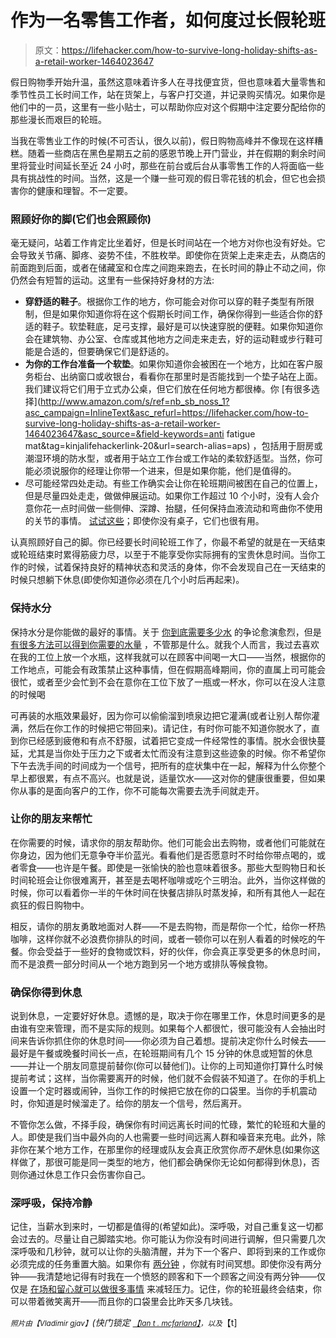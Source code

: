 # 作为一名零售工作者，如何度过长假轮班

> 原文：<https://lifehacker.com/how-to-survive-long-holiday-shifts-as-a-retail-worker-1464023647>

假日购物季开始升温，虽然这意味着许多人在寻找便宜货，但也意味着大量零售和季节性员工长时间工作，站在货架上，与客户打交道，并记录购买情况。如果你是他们中的一员，这里有一些小贴士，可以帮助你应对这个假期中注定要分配给你的那些漫长而艰巨的轮班。



当我在零售业工作的时候(不可否认，很久以前)，假日购物高峰并不像现在这样糟糕。随着一些商店在黑色星期五之前的感恩节晚上开门营业，并在假期的剩余时间里将营业时间延长至近 24 小时，那些在前台或后台从事零售工作的人将面临一些具有挑战性的时间。当然，这是一个赚一些可观的假日零花钱的机会，但它也会损害你的健康和理智。不一定要。

### 照顾好你的脚(它们也会照顾你)

毫无疑问，站着工作肯定比坐着好，但是长时间站在一个地方对你也没有好处。它会导致关节痛、脚疼、姿势不佳，不胜枚举。即使你在货架上走来走去，从商店的前面跑到后面，或者在储藏室和仓库之间跑来跑去，在长时间的静止不动之间，你仍然会有短暂的运动。这里有一些保持好身材的方法:

*   **穿舒适的鞋子**。根据你工作的地方，你可能会对你可以穿的鞋子类型有所限制，但是如果你知道你将在这个假期长时间工作，确保你得到一些适合你的舒适的鞋子。软垫鞋底，足弓支撑，最好是可以快速穿脱的便鞋。如果你知道你会在建筑物、办公室、仓库或其他地方之间走来走去，好的运动鞋或步行鞋可能是合适的，但要确保它们是舒适的。
*   **为你的工作台准备一个软垫**。如果你知道你会被困在一个地方，比如在客户服务柜台、出纳窗口或收银台，看看你在那里时是否能找到一个垫子站在上面。我们建议将它们用于立式办公桌，但它们放在任何地方都很棒。你 [有很多选择](http://www.amazon.com/s/ref=nb_sb_noss_1?asc_campaign=InlineText&asc_refurl=https://lifehacker.com/how-to-survive-long-holiday-shifts-as-a-retail-worker-1464023647&asc_source=&field-keywords=anti fatigue mat&tag=kinjalifehackerlink-20&url=search-alias=aps) ，包括用于厨房或潮湿环境的防水型，或者用于站立工作台或工作站的柔软舒适型。当然，你可能必须说服你的经理让你带一个进来，但是如果你能，他们是值得的。
*   尽可能经常四处走动。有些工作确实会让你在轮班期间被困在自己的位置上，但是尽量四处走走，做做伸展运动。如果你工作超过 10 个小时，没有人会介意你花一点时间做一些侧伸、深蹲、抬腿，任何保持血液流动和弯曲你不使用的关节的事情。 [试试这些](http://lifehacker.com/sneak-in-these-simple-exercises-at-the-office-to-stay-h-5834343)；即使你没有桌子，它们也很有用。

认真照顾好自己的脚。你已经要长时间轮班工作了，你最不希望的就是在一天结束或轮班结束时累得筋疲力尽，以至于不能享受你实际拥有的宝贵休息时间。当你工作的时候，试着保持良好的精神状态和灵活的身体，你不会发现自己在一天结束的时候只想躺下休息(即使你知道你必须在几个小时后再起来)。

### 保持水分

保持水分是你能做的最好的事情。关于 [你到底需要多少水](https://lifehacker.com/how-much-water-do-i-actually-need-to-drink-every-day-5986895) 的争论愈演愈烈，但是 [有很多方法可以得到你需要的水量](http://lifehacker.com/start-drinking-more-water-this-weekend-1460539647) ，不管那是什么。就我个人而言，我过去喜欢在我的工位上放一个水瓶，这样我就可以在顾客中间喝一大口——当然，根据你的工作地点，可能会有政策禁止这种事情，但在假期高峰期间，你的直属上司可能会很忙，或者至少会忙到不会在意你在工位下放了一瓶或一杯水，你可以在没人注意的时候喝

可再装的水瓶效果最好，因为你可以偷偷溜到喷泉边把它灌满(或者让别人帮你灌满，然后在你工作的时候把它带回来)。请记住，有时你可能不知道你脱水了，直到你已经感到疲倦和有点不舒服，试着把它变成一件经常性的事情。脱水会很快蔓延，尤其是当你处于压力之下或者太忙而没有注意到这些迹象的时候。你不希望你下午去洗手间的时间成为一个信号，把所有的症状集中在一起，解释为什么你整个早上都很累，有点不高兴。也就是说，适量饮水——这对你的健康很重要，但如果你从事的是面向客户的工作，你不可能每次需要去洗手间就走开。

### 让你的朋友来帮忙

在你需要的时候，请求你的朋友帮助你。他们可能会出去购物，或者他们可能就在你身边，因为他们无意争夺半价蓝光。看看他们是否愿意时不时给你带点喝的，或者零食——也许是午餐。即使是一张愉快的脸也意味着很多。那些大型购物日和长时间轮班会让你很难离开，甚至是去喝杯咖啡或吃个三明治。此外，当你这样做的时候，你可以看着你一半的午休时间在快餐店排队时蒸发掉，和所有其他人一起在疯狂的假日购物中。

相反，请你的朋友勇敢地面对人群——不是去购物，而是帮你一个忙，给你一杯热咖啡，这样你就不必浪费你排队的时间，或者一顿你可以在别人看着的时候吃的午餐。你会受益于一些好的食物或饮料，好的伙伴，你会真正享受更多的休息时间，而不是浪费一部分时间从一个地方跑到另一个地方或排队等候食物。

### 确保你得到休息

说到休息，一定要好好休息。遗憾的是，取决于你在哪里工作，休息时间更多的是由谁有空来管理，而不是实际的规则。如果每个人都很忙，很可能没有人会抽出时间来告诉你抓住你的休息时间——你必须为自己着想。提前决定你什么时候去——最好是午餐或晚餐时间长一点，在轮班期间有几个 15 分钟的休息或短暂的休息——并让一个朋友同意提前替你(你可以替他们)。让你的上司知道你打算什么时候提前考试；这样，当你需要离开的时候，他们就不会假装不知道了。在你的手机上设置一个定时器或闹钟，当你工作的时候把它放在你的口袋里。当你的手机震动时，你知道是时候溜走了。给你的朋友一个信号，然后离开。

不管你怎么做，不择手段，确保你有时间远离长时间的忙碌，繁忙的轮班和大量的人。即使是我们当中最外向的人也需要一些时间远离人群和噪音来充电。此外，除非你在某个地方工作，在那里你的经理或队友会真正欣赏你*而不是*休息(如果你这样做了，那很可能是同一类型的地方，他们都会确保你无论如何都得到休息)，否则你通过休息工作只会伤害你自己。

### 深呼吸，保持冷静

记住，当薪水到来时，一切都是值得的(希望如此)。深呼吸，对自己重复这一切都会过去的。尽量让自己脚踏实地。你可能认为你没有时间进行调解，但只需要几次深呼吸和几秒钟，就可以让你的头脑清醒，并为下一个客户、即将到来的工作或你必须完成的任务重置大脑。如果你有 [两分钟](https://lifehacker.com/develop-a-two-minute-meditation-habit-and-make-it-stick-5900732) ，你就有时间冥想。即使你没有两分钟——我清楚地记得有时我在一个愤怒的顾客和下一个顾客之间没有两分钟——仅仅是 [在场和留心就可以做很多事情](http://lifehacker.com/meditate-without-sitting-still-turn-everyday-actions-i-908843257) 来减轻压力。记住，你的轮班最终会结束，你可以带着微笑离开——而且你的口袋里会比昨天多几块钱。

<small>*照片由*</small><small>*【Vladimir gjav】*</small>*(快门锁定* [<small>*【Ian t . mcfarland】*</small>](http://www.flickr.com/photos/pedestrianrex/2993082484/)<small>*，以及*</small>【t]
